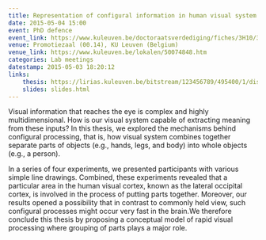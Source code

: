 ```yaml
---
title: Representation of configural information in human visual system
date: 2015-05-04 15:00
event: PhD defence
event_link: https://www.kuleuven.be/doctoraatsverdediging/fiches/3H10/3H100431.htm
venue: Promotiezaal (00.14), KU Leuven (Belgium)
venue_link: https://www.kuleuven.be/lokalen/50074848.htm
categories: Lab meetings
datestamp: 2015-05-03 18:20:12
links:
    thesis: https://lirias.kuleuven.be/bitstream/123456789/495400/1/dissertation.pdf
    slides: slides.html
---
```


Visual information that reaches the eye is complex and highly multidimensional. How is our visual system capable of extracting meaning from these inputs? In this thesis, we explored the mechanisms behind configural processing, that is, how visual system combines together separate parts of objects (e.g., hands, legs, and body) into whole objects (e.g., a person).

In a series of four experiments, we presented participants with various simple line drawings. Combined, these experiments revealed that a particular area in the human visual cortex, known as the lateral occipital cortex, is involved in the process of putting parts together. Moreover, our results opened a possibility that in contrast to commonly held view, such configural processes might occur very fast in the brain.We therefore conclude this thesis by proposing a conceptual model of rapid visual processing where grouping of parts plays a major role.
